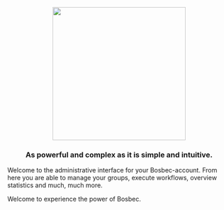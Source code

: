 <p align='center' style='text-align:center; width:100%;' width='100%'>
  <img src="http://bosbec.io/res/bosbec_navbar_logo_svg.svg" style='width:300px;' width='300px'/>
</p>


### <center>As powerful and complex as it is simple and intuitive.</center>







Welcome to the administrative interface for your Bosbec-account.
From here you are able to manage your groups, execute workflows, overview statistics and much, much more.



Welcome to experience the power of Bosbec.
